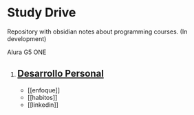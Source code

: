 # Study Drive
Repository with obsidian notes about programming courses. (In development)

Alura G5 ONE
1. [Desarrollo Personal](01_desarrollo_personal/desarrollo_personal.md)
	- 
	- [[enfoque]]
	- [[habitos]]
	- [[linkedin]]
